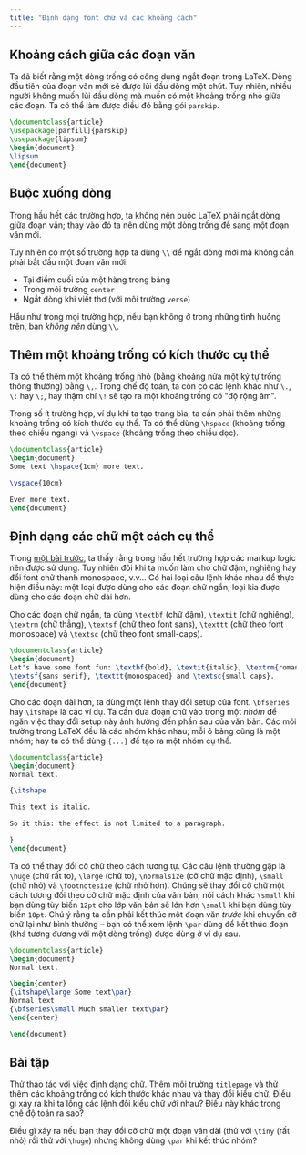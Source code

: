 ```yaml
---
title: "Định dạng font chữ và các khoảng cách"
---
```


## Khoảng cách giữa các đoạn văn

Ta đã biết rằng một dòng trống có công dụng ngắt đoạn trong LaTeX. Dòng đầu tiên
của đoạn văn mới sẽ được lùi đầu dòng một chút. Tuy nhiên, nhiều người không
muốn lùi đầu dòng mà muốn có một khoảng trống nhỏ giữa các đoạn. Ta có thể làm
được điều đó bằng gói `parskip`.

```latex
\documentclass{article}
\usepackage[parfill]{parskip}
\usepackage{lipsum}
\begin{document}
\lipsum
\end{document}
```

## Buộc xuống dòng

Trong hầu hết các trường hợp, ta không nên buộc LaTeX phải ngắt dòng giữa đoạn
văn; thay vào đó ta nên dùng một dòng trống để sang một đoạn văn mới.

Tuy nhiên có một số trường hợp ta dùng `\\` để ngắt dòng mới mà không cần phải
bắt đầu một đoạn văn mới:

- Tại điểm cuối của một hàng trong bảng
- Trong môi trường `center`
- Ngắt dòng khi viết thơ (với môi trường `verse`)

Hầu như trong mọi trường hợp, nếu bạn không ở trong những tình huống trên, bạn
_không nên_ dùng `\\`.

## Thêm một khoảng trống có kích thước cụ thể

Ta có thể thêm một khoảng trống nhỏ (bằng khoảng nửa một ký tự trống thông
thường) bằng `\,`. Trong chế độ toán, ta còn có các lệnh khác như `\.`, `\:` hay
`\;`, hay thậm chí `\!` sẽ tạo ra một khoảng trống có "độ rộng âm".

Trong số ít trường hợp, ví dụ khi ta tạo trang bìa, ta cần phải thêm những
khoảng trống có kích thước cụ thể. Ta có thể dùng `\hspace` (khoảng trống theo
chiều ngang) và `\vspace` (khoảng trống theo chiều dọc).

```latex
\documentclass{article}
\begin{document}
Some text \hspace{1cm} more text.

\vspace{10cm}

Even more text.
\end{document}
```

## Định dạng các chữ một cách cụ thể

Trong [một bài trước](lesson-03), ta thấy rằng trong hầu hết trường hợp các
markup logic nên được sử dụng. Tuy nhiên đôi khi ta muốn làm cho chữ đậm,
nghiêng hay đổi font chữ thành monospace, v.v... Có hai loại câu lệnh khác nhau
để thực hiện điều này: một loại được dùng cho các đoạn chữ ngắn, loại kia được
dùng cho các đoạn chữ dài hơn.

Cho các đoạn chữ ngắn, ta dùng `\textbf` (chữ đậm), `\textit` (chữ nghiêng),
`\textrm` (chữ thẳng), `\textsf` (chữ theo font sans), `\texttt` (chữ theo font
monospace) và `\textsc` (chữ theo font small-caps).

```latex
\documentclass{article}
\begin{document}
Let's have some font fun: \textbf{bold}, \textit{italic}, \textrm{roman},
\textsf{sans serif}, \texttt{monospaced} and \textsc{small caps}.
\end{document}
```

Cho các đoạn dài hơn, ta dùng một lệnh thay đổi setup của font. `\bfseries` hay
`\itshape` là các ví dụ. Ta cần đưa đoạn chữ vào trong một _nhóm_ để ngăn việc
thay đổi setup này ảnh hưởng đến phần sau của văn bản. Các môi trường trong
LaTeX đều là các nhóm khác nhau; mỗi ô bảng cũng là một nhóm; hay ta có thể dùng
`{...}` để tạo ra một nhóm cụ thể.

```latex
\documentclass{article}
\begin{document}
Normal text.

{\itshape

This text is italic.

So it this: the effect is not limited to a paragraph.

}
\end{document}
```

Ta có thể thay đổi cỡ chữ theo cách tương tự. Các câu lệnh thường gặp là
`\huge` (chữ rất to), `\large` (chữ to), `\normalsize` (cỡ chữ mặc định),
`\small` (chữ nhỏ) và `\footnotesize` (chữ nhỏ hơn). Chúng sẽ thay đổi cỡ chữ
một cách tương đối theo cỡ chữ mặc định của văn bản; nói cách khác `\small` khi
bạn dùng tùy biến `12pt` cho lớp văn bản sẽ lớn hơn `\small` khi bạn dùng tùy
biến `10pt`. Chú ý rằng ta cần phải kết thúc một đoạn văn _trước_ khi chuyển
cỡ chữ lại như bình thường &ndash; bạn có thể xem lệnh `\par` dùng để kết thúc
đoạn (khá tương đương với một dòng trống) được dùng ở ví dụ sau.

```latex
\documentclass{article}
\begin{document}
Normal text.

\begin{center}
{\itshape\large Some text\par}
Normal text
{\bfseries\small Much smaller text\par}
\end{center}

\end{document}
```

## Bài tập

Thử thao tác với việc định dạng chữ. Thêm môi trường `titlepage` và thử thêm
các khoảng trống có kích thước khác nhau và thay đổi kiểu chữ. Điều gì xảy ra
khi ta lồng các lệnh đổi kiểu chữ với nhau? Điều này khác trong chế độ toán ra
sao?

Điều gì xảy ra nếu bạn thay đổi cỡ chữ một đoạn văn dài (thử với `\tiny` (rất
nhỏ) rồi thử với `\huge`) nhưng không dùng `\par` khi kết thúc nhóm?
